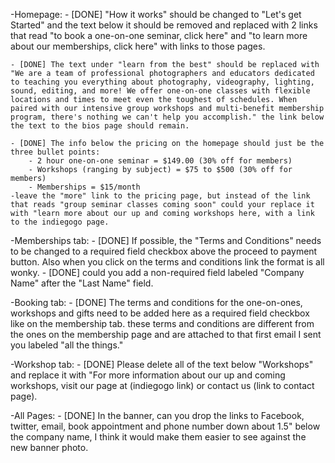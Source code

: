 -Homepage:
    - [DONE] "How it works" should be changed to "Let's get Started" and the text below it should be removed and replaced with 2 links that read "to book a one-on-one seminar, click here" and "to learn more about our memberships, click here" with links to those pages.

    - [DONE] The text under "learn from the best" should be replaced with "We are a team of professional photographers and educators dedicated to teaching you everything about photography, videography, lighting, sound, editing, and more! We offer one-on-one classes with flexible locations and times to meet even the toughest of schedules. When paired with our intensive group workshops and multi-benefit membership program, there's nothing we can't help you accomplish." the link below the text to the bios page should remain.

    - [DONE] The info below the pricing on the homepage should just be the three bullet points:
        - 2 hour one-on-one seminar = $149.00 (30% off for members)
        - Workshops (ranging by subject) = $75 to $500 (30% off for members)
        - Memberships = $15/month
    -leave the "more" link to the pricing page, but instead of the link that reads "group seminar classes coming soon" could your replace it with "learn more about our up and coming workshops here, with a link to the indiegogo page.

-Memberships tab:
    - [DONE] If possible, the "Terms and Conditions" needs to be changed to a required field checkbox above the proceed to payment button. Also when you click on the terms and conditions link the format is all wonky.
    - [DONE] could you add a non-required field labeled "Company Name" after the "Last Name" field.

-Booking tab:
    - [DONE] The terms and conditions for the one-on-ones, workshops and gifts need to be added here as a required field checkbox like on the membership tab. these terms and conditions are different from the ones on the membership page and are attached to that first email I sent you labeled "all the things."

-Workshop tab:
    - [DONE] Please delete all of the text below "Workshops" and replace it with "For more information about our up and coming workshops, visit our page at (indiegogo link) or contact us (link to contact page).

-All Pages:
    - [DONE] In the banner, can you drop the links to Facebook, twitter, email, book appointment and phone number down about 1.5" below the company name, I think it would make them easier to see against the new banner photo.
